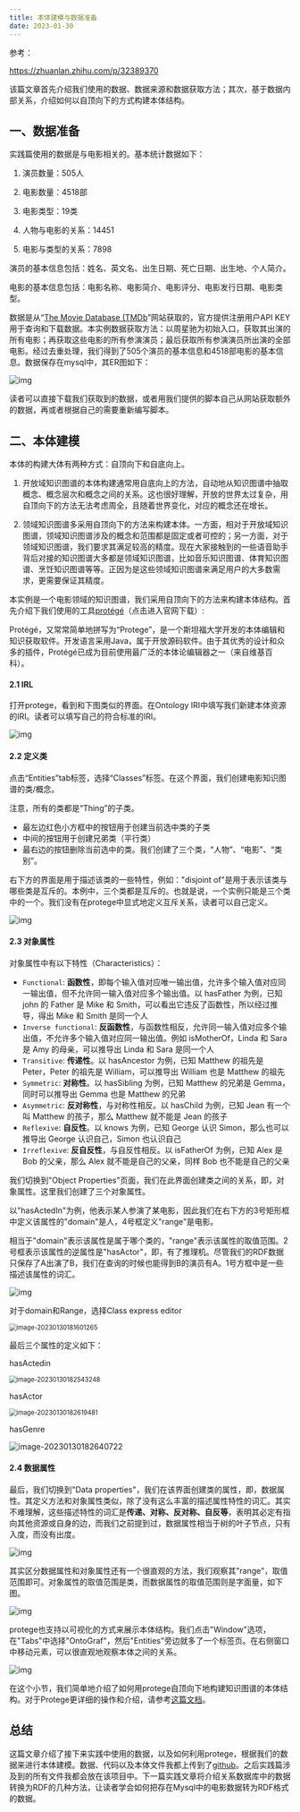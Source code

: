 ```yaml
---
title: 本体建模与数据准备
date: 2023-01-30
---
```


参考：

https://zhuanlan.zhihu.com/p/32389370



该篇文章首先介绍我们使用的数据、数据来源和数据获取方法；其次，基于数据内部关系，介绍如何以自顶向下的方式构建本体结构。

## 一、数据准备

实践篇使用的数据是与电影相关的。基本统计数据如下：

1. 演员数量：505人

2. 电影数量：4518部

3. 电影类型：19类

4. 人物与电影的关系：14451

5. 电影与类型的关系：7898

演员的基本信息包括：姓名、英文名、出生日期、死亡日期、出生地、个人简介。

电影的基本信息包括：电影名称、电影简介、电影评分、电影发行日期、电影类型。

数据是从“[The Movie Database (TMDb](https://link.zhihu.com/?target=https%3A//www.themoviedb.org/)”网站获取的，官方提供注册用户API KEY用于查询和下载数据。本实例数据获取方法：以周星驰为初始入口，获取其出演的所有电影；再获取这些电影的所有参演演员；最后获取所有参演演员所出演的全部电影。经过去重处理，我们得到了505个演员的基本信息和4518部电影的基本信息。数据保存在mysql中，其ER图如下：

![img](https://pic3.zhimg.com/80/v2-492d412853aefb1f8a301aa689bb9312_720w.webp)



读者可以直接下载我们获取到的数据，或者用我们提供的脚本自己从网站获取额外的数据，再或者根据自己的需要重新编写脚本。

## 二、本体建模

本体的构建大体有两种方式：自顶向下和自底向上。

1. 开放域知识图谱的本体构建通常用自底向上的方法，自动地从知识图谱中抽取概念、概念层次和概念之间的关系。这也很好理解，开放的世界太过复杂，用自顶向下的方法无法考虑周全，且随着世界变化，对应的概念还在增长。

2. 领域知识图谱多采用自顶向下的方法来构建本体。一方面，相对于开放域知识图谱，领域知识图谱涉及的概念和范围都是固定或者可控的；另一方面，对于领域知识图谱，我们要求其满足较高的精度。现在大家接触到的一些语音助手背后对接的知识图谱大多都是领域知识图谱，比如音乐知识图谱、体育知识图谱、烹饪知识图谱等等。正因为是这些领域知识图谱来满足用户的大多数需求，更需要保证其精度。



本实例是一个电影领域的知识图谱，我们采用自顶向下的方法来构建本体结构。首先介绍下我们使用的工具[protégé](https://link.zhihu.com/?target=https%3A//protege.stanford.edu/)（点击进入官网下载）:

Protégé，又常常简单地拼写为“Protege”，是一个斯坦福大学开发的本体编辑和知识获取软件。开发语言采用Java，属于开放源码软件。由于其优秀的设计和众多的插件，Protégé已成为目前使用最广泛的本体论编辑器之一（来自维基百科）。

#### 2.1 IRL

打开protege，看到和下图类似的界面。在Ontology IRI中填写我们新建本体资源的IRI。读者可以填写自己的符合标准的IRI。

![img](https://pic2.zhimg.com/80/v2-4492b603368188c449800a83431a1f29_720w.webp)

#### 2.2 定义类



点击“Entities”tab标签，选择“Classes”标签。在这个界面，我们创建电影知识图谱的类/概念。

注意，所有的类都是“Thing”的子类。

- 最左边红色小方框中的按钮用于创建当前选中类的子类
- 中间的按钮用于创建兄弟类（平行类）
- 最右边的按钮删除当前选中的类。我们创建了三个类，“人物”、“电影”、“类别”。

右下方的界面是用于描述该类的一些特性，例如："disjoint of"是用于表示该类与哪些类是互斥的。本例中，三个类都是互斥的。也就是说，一个实例只能是三个类中的一个。我们没有在protege中显式地定义互斥关系，读者可以自己定义。

![img](https://pic3.zhimg.com/80/v2-a1a83a1317728be2f6a03347dca3fb22_720w.webp)



#### 2.3 对象属性

对象属性中有以下特性（Characteristics）：

- `Functional`: **函数性**，即每个输入值对应唯一输出值，允许多个输入值对应同一输出值，但不允许同一输入值对应多个输出值。以 hasFather 为例，已知 john 的 Father 是 Mike 和 Smith，可以看出它违反了函数性，所以经过推导，得出 Mike 和 Smith 是同一个人
- `Inverse functional`: **反函数性**，与函数性相反，允许同一输入值对应多个输出值，不允许多个输入值对应同一输出值。例如 isMotherOf，Linda 和 Sara 是 Amy 的母亲，可以推导出 Linda 和 Sara 是同一个人
- `Transitive`: **传递性**。以 hasAncestor 为例，已知 Matthew 的祖先是 Peter，Peter 的祖先是 William，可以推导出 William 也是 Matthew 的祖先
- `Symmetric`: **对称性**。以 hasSibling 为例，已知 Matthew 的兄弟是 Gemma，同时可以推导出 Gemma 也是 Matthew 的兄弟
- `Asymmetric`: **反对称性**，与对称性相反。以 hasChild 为例，已知 Jean 有一个叫 Matthew 的孩子，那么 Matthew 就不能是 Jean 的孩子
- `Reflexive`: **自反性**。以 knows 为例，已知 George 认识 Simon，那么也可以推导出 George 认识自己，Simon 也认识自己
- `Irreflexive`: **反自反性**，与自反性相反。以 isFatherOf 为例，已知 Alex 是 Bob 的父亲，那么 Alex 就不能是自己的父亲，同样 Bob 也不能是自己的父亲



我们切换到"Object Properties"页面，我们在此界面创建类之间的关系，即，对象属性。这里我们创建了三个对象属性。

以"hasActedIn"为例，他表示某人参演了某电影，因此我们在右下方的3号矩形框中定义该属性的"domain"是人，4号框定义"range"是电影。

相当于"domain"表示该属性是属于哪个类的，"range"表示该属性的取值范围。2号框表示该属性的逆属性是"hasActor"，即，有了推理机。尽管我们的RDF数据只保存了A出演了B，我们在查询的时候也能得到B的演员有A。1号方框中是一些描述该属性的词汇。

![img](https://pic3.zhimg.com/80/v2-0f57e95e279e8c1d9ec60ae52b18bab2_720w.webp)

对于domain和Range，选择Class express editor

<img src="https://typora-1309665611.cos.ap-nanjing.myqcloud.com/typora/image-20230130181601265.png" alt="image-20230130181601265" style="zoom:80%;" />





最后三个属性的定义如下：

hasActedin

<img src="https://typora-1309665611.cos.ap-nanjing.myqcloud.com/typora/image-20230130182543248.png" alt="image-20230130182543248" style="zoom:80%;" />

hasActor

<img src="https://typora-1309665611.cos.ap-nanjing.myqcloud.com/typora/image-20230130182619481.png" alt="image-20230130182619481" style="zoom:80%;" />

hasGenre

![image-20230130182640722](https://typora-1309665611.cos.ap-nanjing.myqcloud.com/typora/image-20230130182640722.png)



#### 2.4 数据属性

最后，我们切换到"Data properties"，我们在该界面创建类的属性，即，数据属性。其定义方法和对象属性类似，除了没有这么丰富的描述属性特性的词汇。其实不难理解，这些描述特性的词汇是**传递、对称、反对称、自反等**，表明其必定有指向其他资源或自身的边，而我们之前提到过，数据属性相当于树的叶子节点，只有入度，而没有出度。

![img](https://pic3.zhimg.com/80/v2-687bd196e482b1b3adef06d5bdcf024e_720w.webp)



其实区分数据属性和对象属性还有一个很直观的方法，我们观察其"range"，取值范围即可。对象属性的取值范围是类，而数据属性的取值范围则是字面量，如下图。

![img](https://pic3.zhimg.com/80/v2-5682b031a5e0c2ea9d5e80645ec80292_720w.webp)



protege也支持以可视化的方式来展示本体结构。我们点击"Window"选项，在"Tabs"中选择"OntoGraf"，然后"Entities"旁边就多了一个标签页。在右侧窗口中移动元素，可以很直观地观察本体之间的关系。

![img](https://pic3.zhimg.com/80/v2-8694757482a7a23285c62bbee812e592_720w.webp)

在这个小节，我们简单地介绍了如何用protege自顶向下地构建知识图谱的本体结构。对于Protege更详细的操作和介绍，请参考[这篇文档](https://link.zhihu.com/?target=http%3A//mowl-power.cs.man.ac.uk/protegeowltutorial/resources/ProtegeOWLTutorialP4_v1_3.pdf)。



## 总结

这篇文章介绍了接下来实践中使用的数据，以及如何利用protege，根据我们的数据来进行本体建模。数据、代码以及本体文件我都上传到了[github](https://link.zhihu.com/?target=https%3A//github.com/SimmerChan/KG-demo-for-movie)。之后实践篇涉及到的所有文件我都会放在该项目中。下一篇实践文章将介绍关系数据库中的数据转换为RDF的几种方法，让读者学会如何把存在Mysql中的电影数据转为RDF格式的数据。

